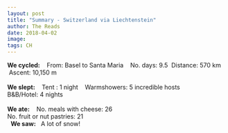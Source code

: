 ```yaml
---
layout: post
title: "Summary - Switzerland via Liechtenstein"
author: The Reads
date: 2018-04-02
image: 
tags: CH
---
```


**We cycled:**  
  From: Basel to Santa Maria  
  No. days: 9.5
  Distance: 570 km  
  Ascent: 10,150 m  
    
**We slept:**  
  Tent : 1 night  
  Warmshowers: 5 incredible hosts  
  B&B/Hotel: 4 nights  
    
**We ate:**  
 No. meals with cheese: 26   
 No. fruit or nut pastries: 21  
   
**We saw:**  
  A lot of snow!  
